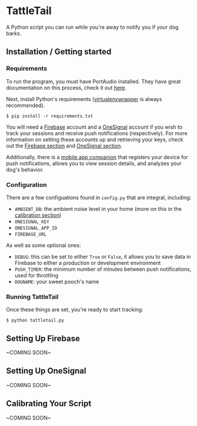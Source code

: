 TattleTail
==========
A Python script you can run while you're away to notify you if your dog barks.

Installation / Getting started
------------------------------
### Requirements
To run the program, you must have PortAudio installed. They have great documentation on this
process, check it out [here](http://portaudio.com/docs/v19-doxydocs/tutorial_start.html).

Next, install Python's requirements ([virtualenvwrapper](virtualenvwrapper.readthedocs.org) is
always recommended).

	$ pip install -r requirements.txt

You will need a [Firebase](firebase.google.com) account and a [OneSignal](onesignal.com) account if
you wish to track your sessions and receive push notifications (respectively). For more information
on setting these accounts up and retrieving your keys, check out the
[Firebase section](#setting-up-firebase) and [OneSignal section](#setting-up-onesignal).

Additionally, there is a [mobile app companion](https://github.com/emilyemorehouse/TattleTail.mobile) that registers
your device for push notifications, allows you to view session details, and analyzes your dog's
behavior.

### Configuration
There are a few configuations found in `config.py` that are integral, including:
* `AMBIENT_DB`: the ambient noise level in your home (more on this in the [calibration section](#calibrating-your-script))
* `ONESIGNAL_KEY`
* `ONESIGNAL_APP_ID`
* `FIREBASE_URL`

As well as some optional ones:
* `DEBUG`: this can be set to either `True` or `False`, it allows you to save data in Firebase to
either a production or development environment
* `PUSH_TIMER`: the minimum number of minutes between push notifications, used for throttling
* `DOGNAME`: your sweet pooch's name

### Running TattleTail
Once these things are set, you're ready to start tracking:

	$ python tattletail.py

Setting Up Firebase
-------------------
~COMING SOON~

Setting Up OneSignal
--------------------
~COMING SOON~

Calibrating Your Script
--------------------
~COMING SOON~
